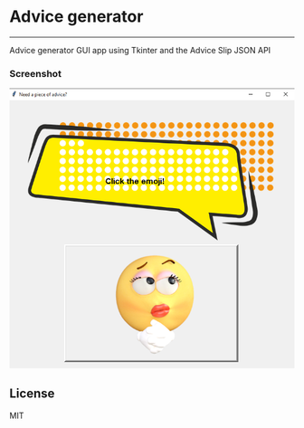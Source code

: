 # Advice generator
***
Advice generator GUI app using Tkinter and the Advice Slip JSON API

### Screenshot
![Full preview of the page](/preview.PNG)

## License
MIT